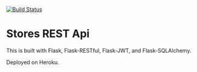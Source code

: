 [![Build Status](https://travis-ci.org/mushi720/stores-rest-api-test.svg?branch=master)](https://travis-ci.org/mushi720/stores-rest-api-test)

# Stores REST Api

This is built with Flask, Flask-RESTful, Flask-JWT, and Flask-SQLAlchemy.

Deployed on Heroku.
